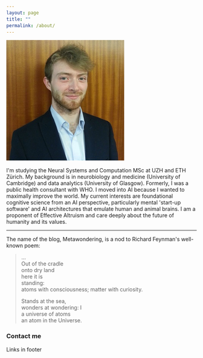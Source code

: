 ```yaml
---
layout: page
title: ""
permalink: /about/
---
```


<img class="center" src="/images/jpegleebw.jpg" alt="Lee">

I'm studying the Neural Systems and Computation MSc at UZH and ETH Zürich. My background is in neurobiology and medicine (University of Cambridge) and data analytics (University of Glasgow). Formerly, I was a public health consultant with WHO. I moved into AI because I wanted to maximally improve the world. My current interests are foundational cognitive science from an AI perspective, particularly mental 'start-up software' and AI architectures that emulate human and animal brains. I am a proponent of Effective Altruism and care deeply about the future of humanity and its values. 
<hr>
The name of the blog, Metawondering, is a nod to Richard Feynman's well-known poem:

> ...  
> Out of the cradle  
> onto dry land  
> here it is  
> standing:  
> atoms with consciousness; 
> matter with curiosity.  
> 
> Stands at the sea,  
> wonders at wondering: I  
> a universe of atoms  
> an atom in the Universe.  

### Contact me

Links in footer
